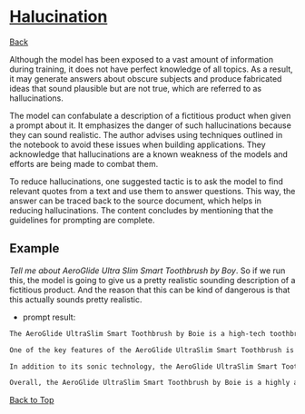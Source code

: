 # [Halucination](../../Codes/halucination.py)

[Back](Part2.md)

Although the model has been exposed to a vast amount of information during training, it does not have perfect knowledge of all topics. As a result, it may generate answers about obscure subjects and produce fabricated ideas that sound plausible but are not true, which are referred to as hallucinations.

The model can confabulate a description of a fictitious product when given a prompt about it. It emphasizes the danger of such hallucinations because they can sound realistic. The author advises using techniques outlined in the notebook to avoid these issues when building applications. They acknowledge that hallucinations are a known weakness of the models and efforts are being made to combat them.

To reduce hallucinations, one suggested tactic is to ask the model to find relevant quotes from a text and use them to answer questions. This way, the answer can be traced back to the source document, which helps in reducing hallucinations. The content concludes by mentioning that the guidelines for prompting are complete.

## Example

_Tell me about AeroGlide Ultra Slim Smart Toothbrush by Boy_. So if we run this, the model is going to give us a pretty realistic sounding description of a fictitious product. And the reason that this can be kind of dangerous is that this actually sounds pretty realistic.

- prompt result:

```txt
The AeroGlide UltraSlim Smart Toothbrush by Boie is a high-tech toothbrush that uses advanced sonic technology to provide a deep and thorough clean. It features a slim and sleek design that makes it easy to hold and maneuver, and it comes with a range of smart features that help you optimize your brushing routine.

One of the key features of the AeroGlide UltraSlim Smart Toothbrush is its advanced sonic technology, which uses high-frequency vibrations to break up plaque and bacteria on your teeth and gums. This technology is highly effective at removing even the toughest stains and buildup, leaving your teeth feeling clean and refreshed.

In addition to its sonic technology, the AeroGlide UltraSlim Smart Toothbrush also comes with a range of smart features that help you optimize your brushing routine. These include a built-in timer that ensures you brush for the recommended two minutes, as well as a pressure sensor that alerts you if you're brushing too hard.

Overall, the AeroGlide UltraSlim Smart Toothbrush by Boie is a highly advanced and effective toothbrush that is perfect for anyone looking to take their oral hygiene to the next level. With its advanced sonic technology and smart features, it provides a deep and thorough clean that leaves your teeth feeling fresh and healthy.
```

[Back to Top](#halucination)
